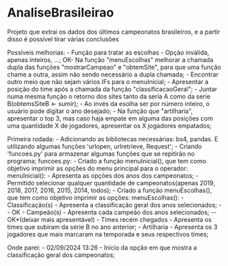 # AnaliseBrasileirao
 Projeto que extrai os dados dos últimos campeonatos brasileiros, e a partir disso é possível tirar várias conclusões

Possíveis melhorias:
    - Função para tratar as escolhas - Opção inválida, apenas inteiros, ...;
    OK- Na função "menuEscolhas" melhorar a chamada dupla das funções "mostrarCampeao" e "obtemSite", para que uma função chame a outra, assim não sendo necessário a dupla chamada;
    - Encontrar outro meio que não sejam vários IFs para o menuInicial;
    - Apresentar a posição do time após a chamada da função "classificacaoGeral";
    - Juntar numa mesma função o retorno dos sites tanto da seria A como da serie B(obtemsSiteB <- sumir);
    - Ao invés da esolha ser por número inteiro, o usuário pode digitar o ano desejado;
    - Na função que "artilharia", apresentar o top 3, mas caso haja empate em alguma das posições com uma quantidade X de jogadores, apresentar os X jogadores empatados;

Primeira rodada:
    -   Adicionando as bibliotecas necessárias: bs4, pandas. E utilizando algumas funções 'urlopen, urlretrieve, Request';
    -   Criando 'funcoes.py' para armazenar algumas funções que se repitirão no programa;
        funcoes.py:
            -   Criado a função menuInicial(), que tem como objetivo imprimir as opções do menu principal para o operador:
                    menuInicial(): - Apresenta as opções dos anos dos campeonatos;
                                   - Permitido selecionar qualquer quantidade de campeonatos(apenas 2019, 2018, 2017, 2016, 2015, 2014, todos);
            -   Criado a função menuEscolhas(), que tem como objetivo imprimir as opções:
                    menuEscolhas(): - Classificação(s) - Apresenta a classificação geral dos anos selecionados; -- OK
                                    - Campeão(s) - Apresenta cada campeão dos anos selecionados; -- OK*(deixar mais apresentável)
                                    - Times recém chegados - Apresenta os times que subiram da série B no ano anterior;
                                    - Artilharia - Apresenta os 3 jogadores que mais marcaram na temporada e seus respectivos times;

Onde parei:
    - 02/09/2024 13:26 - Início da opção em que mostra a classificação geral dos campeonatos;